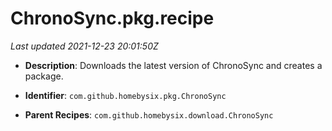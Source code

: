 # ChronoSync.pkg.recipe

_Last updated 2021-12-23 20:01:50Z_

- **Description**: Downloads the latest version of ChronoSync and creates a package.

- **Identifier**: `com.github.homebysix.pkg.ChronoSync`

- **Parent Recipes**: `com.github.homebysix.download.ChronoSync`
